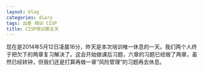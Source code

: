 ```yaml
---
layout: blog
categories: diary
tags: 出差 培训 CISP
title: CISP培训第五天
---
```


现在是2014年5月12日凌晨16分，昨天是本次培训唯一休息的一天。我们两个人终于把欠下的两章复习解决了。这会开始做课后习题，六章的习题已经做了两章，虽然已经转钟，但我们还是打算再做一章“风险管理”的习题再去休息。